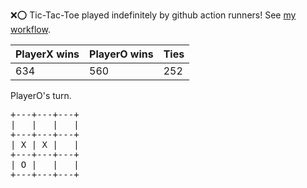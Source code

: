 :x::o: Tic-Tac-Toe played indefinitely by github action runners! See [my workflow](.github/workflows/play.yaml).

|PlayerX wins|PlayerO wins|Ties|
|-|-|-|
|634|560|252|

PlayerO's turn.

<pre>
+---+---+---+
|   |   |   |
+---+---+---+
| X | X |   |
+---+---+---+
| O |   |   |
+---+---+---+
</pre>